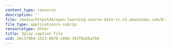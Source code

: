 ```yaml
---
content_type: resource
description: ''
file: /media/https%3A/open-learning-course-data-rc.s3.amazonaws.com/8-13-14-experimental-physics-i-ii-junior-lab-fall-2016-spring-2017/26c3796d15238b7bc60d342f0a56a7b4_YcuKaphreT0.srt
file_type: application/x-subrip
resourcetype: Other
title: 3play caption file
uid: 26c3796d-1523-8b7b-c60d-342f0a56a7b4
---
```

